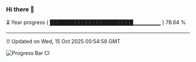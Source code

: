 ### Hi there 👋

⏳ Year progress { ███████████████████████▁▁▁▁▁▁▁ } 78.64 %

---

⏰ Updated on Wed, 15 Oct 2025 00:54:58 GMT

![Progress Bar CI](https://github.com/Shyam-Makwana/GitHub-Actions-Demo/workflows/Progress%20Bar%20CI/badge.svg)
